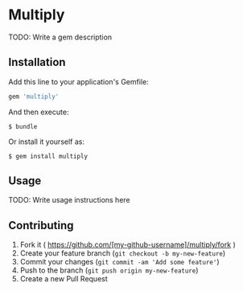 # Multiply

TODO: Write a gem description

## Installation

Add this line to your application's Gemfile:

```ruby
gem 'multiply'
```

And then execute:

    $ bundle

Or install it yourself as:

    $ gem install multiply

## Usage

TODO: Write usage instructions here

## Contributing

1. Fork it ( https://github.com/[my-github-username]/multiply/fork )
2. Create your feature branch (`git checkout -b my-new-feature`)
3. Commit your changes (`git commit -am 'Add some feature'`)
4. Push to the branch (`git push origin my-new-feature`)
5. Create a new Pull Request
